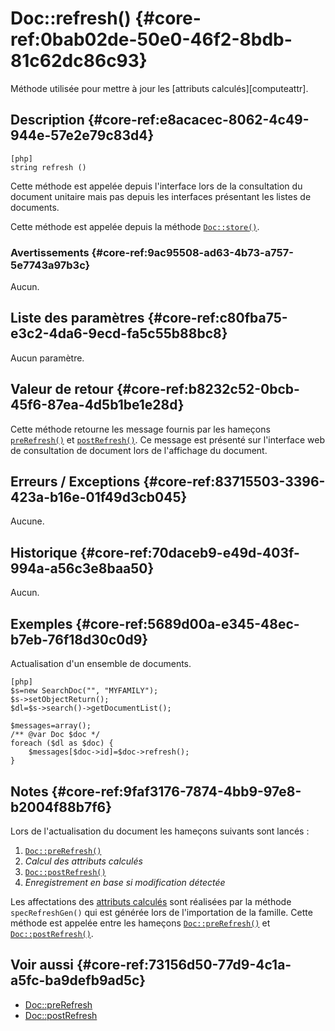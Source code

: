 # Doc::refresh() {#core-ref:0bab02de-50e0-46f2-8bdb-81c62dc86c93}

<div class="short-description" markdown="1">
Méthode utilisée pour mettre à jour les [attributs calculés][computeattr].
</div>

## Description {#core-ref:e8acacec-8062-4c49-944e-57e2e79c83d4}

    [php]
    string refresh ()

Cette méthode est appelée depuis l'interface lors de la consultation du document
unitaire mais pas depuis les interfaces présentant les listes de documents.

Cette méthode est appelée depuis la méthode [`Doc::store()`][docstore].

### Avertissements {#core-ref:9ac95508-ad63-4b73-a757-5e7743a97b3c}

Aucun.

## Liste des paramètres {#core-ref:c80fba75-e3c2-4da6-9ecd-fa5c55b88bc8}

Aucun paramètre.

## Valeur de retour {#core-ref:b8232c52-0bcb-45f6-87ea-4d5b1be1e28d}

Cette méthode retourne les message fournis par les hameçons
[`preRefresh()`][docprerefresh] et [`postRefresh()`][docpostrefresh]. Ce message
est présenté sur l'interface web de consultation de document lors de l'affichage
du document.

## Erreurs / Exceptions {#core-ref:83715503-3396-423a-b16e-01f49d3cb045}

Aucune.

## Historique {#core-ref:70daceb9-e49d-403f-994a-a56c3e8baa50}

Aucun.

## Exemples {#core-ref:5689d00a-e345-48ec-b7eb-76f18d30c0d9}

Actualisation d'un ensemble de documents.

    [php]
    $s=new SearchDoc("", "MYFAMILY");
    $s->setObjectReturn();
    $dl=$s->search()->getDocumentList();
    
    $messages=array();
    /** @var Doc $doc */
    foreach ($dl as $doc) {
        $messages[$doc->id]=$doc->refresh();
    }

## Notes {#core-ref:9faf3176-7874-4bb9-97e8-b2004f88b7f6}

Lors de l'actualisation du document les hameçons suivants sont lancés :

1.  [`Doc::preRefresh()`][docprerefresh]
1.  *Calcul des attributs calculés*
1.  [`Doc::postRefresh()`][docpostrefresh]
1.  *Enregistrement en base si modification détectée*

Les affectations des [attributs calculés][computeattr] sont réalisées par la
méthode `specRefreshGen()` qui est générée lors de l'importation de la famille.
Cette méthode est appelée entre les hameçons
[`Doc::preRefresh()`][docprerefresh] et  [`Doc::postRefresh()`][docpostrefresh].

## Voir aussi {#core-ref:73156d50-77d9-4c1a-a5fc-ba9defb9ad5c}

*   [Doc::preRefresh][docprerefresh]
*   [Doc::postRefresh][docpostrefresh]

<!-- links -->
[docprerefresh]:    #core-ref:580d6be1-6b6a-439b-abd7-34b26cfaf2e5 "Hameçon Doc::preRefresh()"
[docpostrefresh]:   #core-ref:9352c534-3691-41e3-b293-599db8e9a4fd "Hameçon Doc::postRefresh()"
[docrefresh]:       #core-ref:0bab02de-50e0-46f2-8bdb-81c62dc86c93
[computeattr]:      #core-ref:4565cab9-73c8-4eee-bfa7-218ffbd4b687 "Attributs calculés"
[docstore]:         #core-ref:b8540d13-ece6-4e9e-9b72-6a56bca9da12